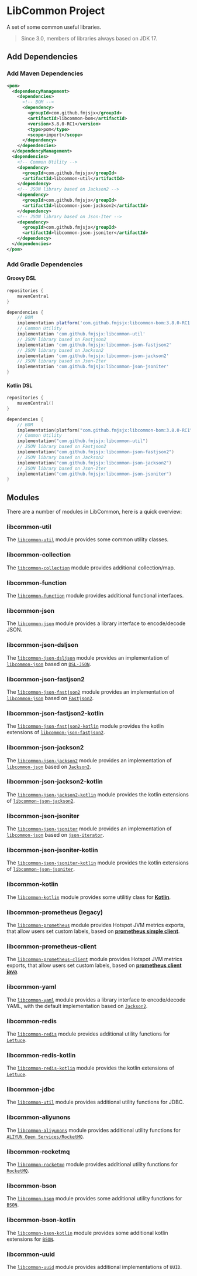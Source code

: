 # LibCommon Project

A set of some common useful libraries.

> Since 3.0, members of libraries always based on JDK 17.


## Add Dependencies

### Add Maven Dependencies
```xml
<pom>
  <dependencyManagement>
    <dependencies>
      <!-- BOM -->
      <dependency>
        <groupId>com.github.fmjsjx</groupId>
        <artifactId>libcommon-bom</artifactId>
        <version>3.8.0-RC1</version>
        <type>pom</type>
        <scope>import</scope>
      </dependency>
    </dependencies>
  </dependencyManagement>
  <dependencies>
    <!-- Common Utility -->
    <dependency>
      <groupId>com.github.fmjsjx</groupId>
      <artifactId>libcommon-util</artifactId>
    </dependency>
    <!-- JSON library based on Jackson2 -->
    <dependency>
      <groupId>com.github.fmjsjx</groupId>
      <artifactId>libcommon-json-jackson2</artifactId>
    </dependency>
    <!-- JSON library based on Json-Iter -->
    <dependency>
      <groupId>com.github.fmjsjx</groupId>
      <artifactId>libcommon-json-jsoniter</artifactId>
    </dependency>
  </dependencies>
</pom>
```

### Add Gradle Dependencies

#### Groovy DSL
```groovy
repositories {
    mavenCentral
}

dependencies {
    // BOM
    implementation platform('com.github.fmjsjx:libcommon-bom:3.8.0-RC1')
    // Common Utility
    implementation 'com.github.fmjsjx:libcommon-util'
    // JSON library based on Fastjson2
    implementation 'com.github.fmjsjx:libcommon-json-fastjson2'
    // JSON library based on Jackson2
    implementation 'com.github.fmjsjx:libcommon-json-jackson2'
    // JSON library based on Json-Iter
    implementation 'com.github.fmjsjx:libcommon-json-jsoniter'
}
```
#### Kotlin DSL
```kotlin
repositories {
    mavenCentral()
}

dependencies {
    // BOM
    implementation(platform("com.github.fmjsjx:libcommon-bom:3.8.0-RC1"))
    // Common Utility
    implementation("com.github.fmjsjx:libcommon-util")
    // JSON library based on Fastjson2
    implementation("com.github.fmjsjx:libcommon-json-fastjson2")
    // JSON library based on Jackson2
    implementation("com.github.fmjsjx:libcommon-json-jackson2")
    // JSON library based on Json-Iter
    implementation("com.github.fmjsjx:libcommon-json-jsoniter")
}
```

## Modules

There are a number of modules in LibCommon, here is a quick overview:

### libcommon-util

The [`libcommon-util`](libcommon-util) module provides some common utility classes.

### libcommon-collection

The [`libcommon-collection`](libcommon-collection) module provides additional collection/map.

### libcommon-function

The [`libcommon-function`](libcommon-function) module provides additional functional interfaces.

### libcommon-json

The [`libcommon-json`](libcommon-json) module provides a library interface to encode/decode JSON.

### libcommon-json-dsljson

The [`libcommon-json-dsljson`](libcommon-json-dsljson) module provides an implementation of [`libcommon-json`](libcommon-json) based on [`DSL-JSON`](https://github.com/ngs-doo/dsl-json).

### libcommon-json-fastjson2

The [`libcommon-json-fastjson2`](libcommon-json-fastjson2) module provides an implementation of [`libcommon-json`](libcommon-json) based on [`Fastjson2`](https://github.com/alibaba/fastjson2).

### libcommon-json-fastjson2-kotlin

The [`libcommon-json-fastjson2-kotlin`](libcommon-json-fastjson2-kotlin) module provides the kotlin extensions of [`libcommon-json-fastjson2`](libcommon-json-fastjson2).

### libcommon-json-jackson2

The [`libcommon-json-jackson2`](libcommon-json-jackson2) module provides an implementation of [`libcommon-json`](libcommon-json) based on [`Jackson2`](https://github.com/FasterXML/jackson).

### libcommon-json-jackson2-kotlin

The [`libcommon-json-jackson2-kotlin`](libcommon-json-jackson2-kotlin) module provides the kotlin extensions of [`libcommon-json-jackson2`](libcommon-json-jackson2).

### libcommon-json-jsoniter

The [`libcommon-json-jsoniter`](libcommon-json-jsoniter) module provides an implementation of [`libcommon-json`](libcommon-json) based on [`json-iterator`](https://jsoniter.com/).

### libcommon-json-jsoniter-kotlin

The [`libcommon-json-jsoniter-kotlin`](libcommon-json-jsoniter-kotlin) module provides the kotlin extensions of [`libcommon-json-jsoniter`](libcommon-json-jsoniter).

### libcommon-kotlin

The [`libcommon-kotlin`](libcommon-kotlin) module provides some utilitiy class for [**Kotlin**](https://kotlinlang.org/).

### libcommon-prometheus (legacy)

The [`libcommon-prometheus`](libcommon-prometheus) module provides Hotspot JVM metrics exports, that allow users set custom labels, based on [**prometheus simple client**](https://github.com/prometheus/client_java/tree/simpleclient).

### libcommon-prometheus-client

The [`libcommon-prometheus-client`](libcommon-prometheus-client) module provides Hotspot JVM metrics exports, that allow users set custom labels, based on [**prometheus client java**](https://prometheus.github.io/client_java/).

### libcommon-yaml

The [`libcommon-yaml`](libcommon-yaml) module provides a library interface to encode/decode YAML, with the default implementation based on [`Jackson2`](https://github.com/FasterXML/jackson).

### libcommon-redis

The [`libcommon-redis`](libcommon-redis) module provides additional utility functions for [`Lettuce`](https://lettuce.io/).

### libcommon-redis-kotlin

The [`libcommon-redis-kotlin`](libcommon-redis-kotlin) module provides the kotlin extensions of [`Lettuce`](https://lettuce.io/).

### libcommon-jdbc

The [`libcommon-util`](libcommon-util) module provides additional utility functions for JDBC.

### libcommon-aliyunons

The [`libcommon-aliyunons`](libcommon-aliyunons) module provides additional utility functions for [`ALIYUN Open Services/RocketMQ`](https://help.aliyun.com/product/29530.html).

### libcommon-rocketmq

The [`libcommon-rocketmq`](libcommon-rocketmq) module provides additional utility functions for [`RocketMQ`](https://rocketmq.apache.org/).

### libcommon-bson

The [`libcommon-bson`](libcommon-bson) module provides some additional utility functions for [`BSON`](https://www.mongodb.com/basics/bson).

### libcommon-bson-kotlin

The [`libcommon-bson-kotlin`](libcommon-bson-kotlin) module provides some additional kotlin extensions for [`BSON`](https://www.mongodb.com/basics/bson).

### libcommon-uuid

The [`libcommon-uuid`](libcommon-uuid) module provides additional implementations of `UUID`.
